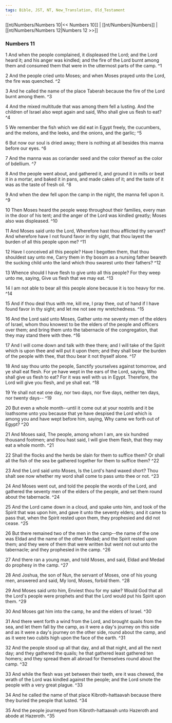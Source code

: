 ```yaml
---
tags: Bible, JST, NT, New_Translation, Old_Testament
---
```


[[nt/Numbers/Numbers 10|<< Numbers 10]] | [[nt/Numbers|Numbers]] | [[nt/Numbers/Numbers 12|Numbers 12 >>]]

### Numbers 11

1 And when the people complained, it displeased the Lord; and the Lord heard it; and his anger was kindled; and the fire of the Lord burnt among them and consumed them that were in the uttermost parts of the camp.  ^1

2 And the people cried unto Moses; and when Moses prayed unto the Lord, the fire was quenched.  ^2

3 And he called the name of the place Taberah because the fire of the Lord burnt among them.  ^3

4 And the mixed multitude that was among them fell a lusting. And the children of Israel also wept again and said, Who shall give us flesh to eat?  ^4

5 We remember the fish which we did eat in Egypt freely, the cucumbers, and the melons, and the leeks, and the onions, and the garlic;  ^5

6 But now our soul is dried away; there is nothing at all besides this manna before our eyes.  ^6

7 And the manna was as coriander seed and the color thereof as the color of bdellium.  ^7

8 And the people went about, and gathered it, and ground it in mills or beat it in a mortar, and baked it in pans, and made cakes of it; and the taste of it was as the taste of fresh oil.  ^8

9 And when the dew fell upon the camp in the night, the manna fell upon it.  ^9

10 Then Moses heard the people weep throughout their families, every man in the door of his tent; and the anger of the Lord was kindled greatly; Moses also was displeased.  ^10

11 And Moses said unto the Lord, Wherefore hast thou afflicted thy servant? And wherefore have I not found favor in thy sight, that thou layest the burden of all this people upon me?  ^11

12 Have I conceived all this people? Have I begotten them, that thou shouldest say unto me, Carry them in thy bosom as a nursing father beareth the sucking child unto the land which thou swarest unto their fathers?  ^12

13 Whence should I have flesh to give unto all this people? For they weep unto me, saying, Give us flesh that we may eat.  ^13

14 I am not able to bear all this people alone because it is too heavy for me.  ^14

15 And if thou deal thus with me, kill me, I pray thee, out of hand if I have found favor in thy sight; and let me not see my wretchedness.  ^15

16 And the Lord said unto Moses, Gather unto me seventy men of the elders of Israel, whom thou knowest to be the elders of the people and officers over them; and bring them unto the tabernacle of the congregation, that they may stand there with thee.  ^16

17 And I will come down and talk with thee there; and I will take of the Spirit which is upon thee and will put it upon them; and they shall bear the burden of the people with thee, that thou bear it not thyself alone.  ^17

18 And say thou unto the people, Sanctify yourselves against tomorrow, and ye shall eat flesh. For ye have wept in the ears of the Lord, saying, Who shall give us flesh to eat? For it was well with us in Egypt. Therefore, the Lord will give you flesh, and ye shall eat.  ^18

19 Ye shall not eat one day, nor two days, nor five days, neither ten days, nor twenty days\--  ^19

20 But even a whole month\--until it come out at your nostrils and it be loathsome unto you because that ye have despised the Lord which is among you and have wept before him, saying, Why came we forth out of Egypt?  ^20

21 And Moses said, The people, among whom I am, are six hundred thousand footmen; and thou hast said, I will give them flesh, that they may eat a whole month.  ^21

22 Shall the flocks and the herds be slain for them to suffice them? Or shall all the fish of the sea be gathered together for them to suffice them?  ^22

23 And the Lord said unto Moses, Is the Lord\'s hand waxed short? Thou shalt see now whether my word shall come to pass unto thee or not.  ^23

24 And Moses went out, and told the people the words of the Lord, and gathered the seventy men of the elders of the people, and set them round about the tabernacle.  ^24

25 And the Lord came down in a cloud, and spake unto him, and took of the Spirit that was upon him, and gave it unto the seventy elders; and it came to pass that, when the Spirit rested upon them, they prophesied and did not cease.  ^25

26 But there remained two of the men in the camp\--the name of the one was Eldad and the name of the other Medad; and the Spirit rested upon them; and they were of them that were written but went not out unto the tabernacle; and they prophesied in the camp.  ^26

27 And there ran a young man, and told Moses, and said, Eldad and Medad do prophesy in the camp.  ^27

28 And Joshua, the son of Nun, the servant of Moses, one of his young men, answered and said, My lord, Moses, forbid them.  ^28

29 And Moses said unto him, Enviest thou for my sake? Would God that all the Lord\'s people were prophets and that the Lord would put his Spirit upon them.  ^29

30 And Moses gat him into the camp, he and the elders of Israel.  ^30

31 And there went forth a wind from the Lord, and brought quails from the sea, and let them fall by the camp, as it were a day\'s journey on this side and as it were a day\'s journey on the other side, round about the camp, and as it were two cubits high upon the face of the earth.  ^31

32 And the people stood up all that day, and all that night, and all the next day; and they gathered the quails; he that gathered least gathered ten homers; and they spread them all abroad for themselves round about the camp.  ^32

33 And while the flesh was yet between their teeth, ere it was chewed, the wrath of the Lord was kindled against the people; and the Lord smote the people with a very great plague.  ^33

34 And he called the name of that place Kibroth-hattaavah because there they buried the people that lusted.  ^34

35 And the people journeyed from Kibroth-hattaavah unto Hazeroth and abode at Hazeroth.  ^35

 
